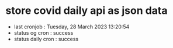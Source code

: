 # store covid daily api as json data

- last cronjob : Tuesday, 28 March 2023 13:20:54
- status og cron : success
- status daily cron : success
      
      